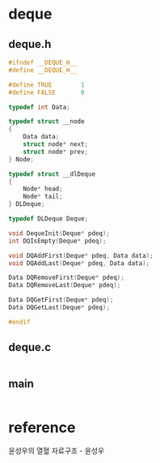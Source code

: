 # deque
## deque.h
```c
#ifndef __DEQUE_H__
#define __DEQUE_H__

#define TRUE		1
#define FALSE		0

typedef int Data;

typedef struct __node
{
	Data data;
	struct node* next;
	struct node* prev;
} Node;

typedef struct __dlDeque
{
	Node* head;
	Node* tail;
} DLDeque;

typedef DLDeque Deque;

void DequeInit(Deque* pdeq);
int DQIsEmpty(Deque* pdeq);

void DQAddFirst(Deque* pdeq, Data data);
void DQAddLast(Deque* pdeq, Data data);

Data DQRemoveFirst(Deque* pdeq);
Data DQRemoveLast(Deque* pdeq);

Data DQGetFirst(Deque* pdeq);
Data DQGetLast(Deque* pdeq);

#endif
```

## deque.c
```c

```


## main
```c

```

# reference 
윤성우의 열혈 자료구조 - 윤성우
